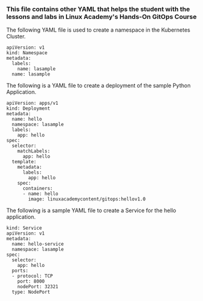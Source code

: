 ### This file contains other YAML that helps the student with the lessons and labs in Linux Academy's Hands-On GitOps Course

The following YAML file is used to create a namespace in the Kubernetes Cluster.

```
apiVersion: v1
kind: Namespace
metadata:
  labels:
    name: lasample
  name: lasample
```

The following is a YAML file to create a deployment of the sample Python Application.

```
apiVersion: apps/v1
kind: Deployment
metadata:
  name: hello
  namespace: lasample
  labels:
    app: hello
spec:
  selector:
    matchLabels:
      app: hello
  template:
    metadata:
      labels:
        app: hello
    spec:
      containers:
      - name: hello
        image: linuxacademycontent/gitops:hellov1.0
```

The following is a sample YAML file to create a Service for the hello application.

```
kind: Service
apiVersion: v1
metadata:
  name: hello-service
  namespace: lasample
spec:
  selector:
    app: hello
  ports:
  - protocol: TCP
    port: 8000
    nodePort: 32321
  type: NodePort
```


